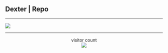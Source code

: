 ## Dexter | Repo



---



<a href=#><img src="https://user-images.githubusercontent.com/2543511/81287318-dc926d80-9062-11ea-9f5a-0585ee67fe86.gif"></a>



---



<p align="center"> 
  visitor count<br>
  <img src="https://profile-counter.glitch.me/insolitum/count.svg" />
</p>
